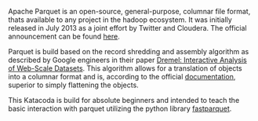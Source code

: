 Apache Parquet is an open-source, general-purpose, columnar file format, thats available to any project in the hadoop ecosystem. It was initially released in July 2013 as a joint effort by Twitter and Cloudera. The official announcement can be found [here](https://blog.twitter.com/engineering/en_us/a/2013/announcing-parquet-10-columnar-storage-for-hadoop).

Parquet is build based on the record shredding and assembly algorithm as described by Google engineers in their paper [Dremel: Interactive Analysis of Web-Scale Datasets](https://research.google/pubs/pub36632/). This algorithm allows for a translation of objects into a columnar format and is, according to the official [documentation](https://parquet.apache.org/documentation/latest/), superior to simply flattening the objects.

This Katacoda is build for absolute beginners and intended to teach the basic interaction with parquet utilizing the python library [fastparquet](https://github.com/dask/fastparquet).